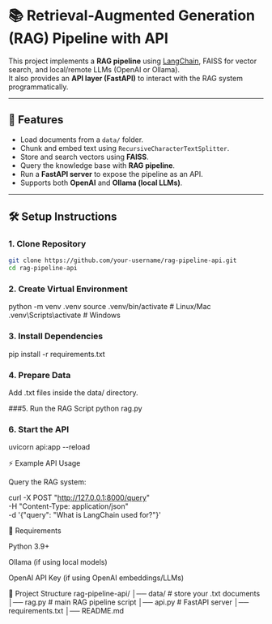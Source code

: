 # 📚 Retrieval-Augmented Generation (RAG) Pipeline with API

This project implements a **RAG pipeline** using [LangChain](https://www.langchain.com/), FAISS for vector search, and local/remote LLMs (OpenAI or Ollama).  
It also provides an **API layer (FastAPI)** to interact with the RAG system programmatically.

---

## 🚀 Features
- Load documents from a `data/` folder.
- Chunk and embed text using `RecursiveCharacterTextSplitter`.
- Store and search vectors using **FAISS**.
- Query the knowledge base with **RAG pipeline**.
- Run a **FastAPI server** to expose the pipeline as an API.
- Supports both **OpenAI** and **Ollama (local LLMs)**.

---

## 🛠️ Setup Instructions

### 1. Clone Repository
```bash
git clone https://github.com/your-username/rag-pipeline-api.git
cd rag-pipeline-api
```

### 2. Create Virtual Environment
python -m venv .venv
source .venv/bin/activate    # Linux/Mac
.venv\Scripts\activate       # Windows

### 3. Install Dependencies
pip install -r requirements.txt

### 4. Prepare Data
Add .txt files inside the data/ directory.

###5. Run the RAG Script
python rag.py

### 6. Start the API
uvicorn api:app --reload


⚡ Example API Usage

Query the RAG system:

curl -X POST "http://127.0.0.1:8000/query" \
     -H "Content-Type: application/json" \
     -d '{"query": "What is LangChain used for?"}'


🔧 Requirements

Python 3.9+

Ollama
 (if using local models)

OpenAI API Key (if using OpenAI embeddings/LLMs)

📂 Project Structure
rag-pipeline-api/
│── data/           # store your .txt documents
│── rag.py          # main RAG pipeline script
│── api.py          # FastAPI server
│── requirements.txt
│── README.md
